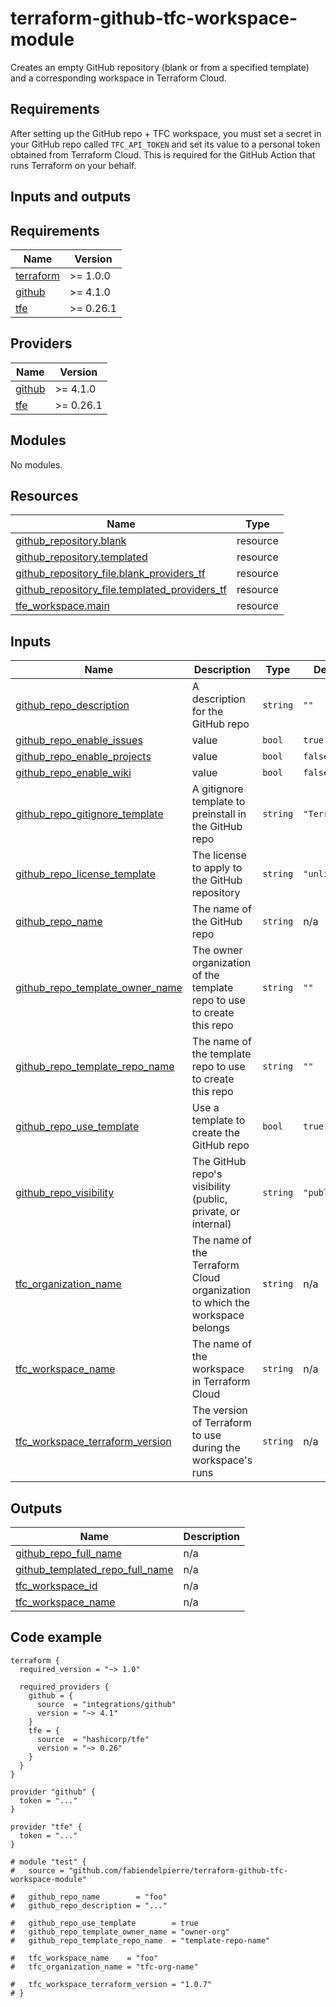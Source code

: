 # terraform-github-tfc-workspace-module

Creates an empty GitHub repository (blank or from a specified template) and a corresponding workspace in Terraform Cloud.

## Requirements

After setting up the GitHub repo + TFC workspace, you must set a secret in your GitHub repo called `TFC_API_TOKEN` and set its value to a personal token obtained from Terraform Cloud. This is required for the GitHub Action that runs Terraform on your behalf.

## Inputs and outputs

<!--- BEGIN_TF_DOCS --->
## Requirements

| Name | Version |
|------|---------|
| <a name="requirement_terraform"></a> [terraform](#requirement\_terraform) | >= 1.0.0 |
| <a name="requirement_github"></a> [github](#requirement\_github) | >= 4.1.0 |
| <a name="requirement_tfe"></a> [tfe](#requirement\_tfe) | >= 0.26.1 |

## Providers

| Name | Version |
|------|---------|
| <a name="provider_github"></a> [github](#provider\_github) | >= 4.1.0 |
| <a name="provider_tfe"></a> [tfe](#provider\_tfe) | >= 0.26.1 |

## Modules

No modules.

## Resources

| Name | Type |
|------|------|
| [github_repository.blank](https://registry.terraform.io/providers/integrations/github/latest/docs/resources/repository) | resource |
| [github_repository.templated](https://registry.terraform.io/providers/integrations/github/latest/docs/resources/repository) | resource |
| [github_repository_file.blank_providers_tf](https://registry.terraform.io/providers/integrations/github/latest/docs/resources/repository_file) | resource |
| [github_repository_file.templated_providers_tf](https://registry.terraform.io/providers/integrations/github/latest/docs/resources/repository_file) | resource |
| [tfe_workspace.main](https://registry.terraform.io/providers/hashicorp/tfe/latest/docs/resources/workspace) | resource |

## Inputs

| Name | Description | Type | Default | Required |
|------|-------------|------|---------|:--------:|
| <a name="input_github_repo_description"></a> [github\_repo\_description](#input\_github\_repo\_description) | A description for the GitHub repo | `string` | `""` | no |
| <a name="input_github_repo_enable_issues"></a> [github\_repo\_enable\_issues](#input\_github\_repo\_enable\_issues) | value | `bool` | `true` | no |
| <a name="input_github_repo_enable_projects"></a> [github\_repo\_enable\_projects](#input\_github\_repo\_enable\_projects) | value | `bool` | `false` | no |
| <a name="input_github_repo_enable_wiki"></a> [github\_repo\_enable\_wiki](#input\_github\_repo\_enable\_wiki) | value | `bool` | `false` | no |
| <a name="input_github_repo_gitignore_template"></a> [github\_repo\_gitignore\_template](#input\_github\_repo\_gitignore\_template) | A gitignore template to preinstall in the GitHub repo | `string` | `"Terraform"` | no |
| <a name="input_github_repo_license_template"></a> [github\_repo\_license\_template](#input\_github\_repo\_license\_template) | The license to apply to the GitHub repository | `string` | `"unlicense"` | no |
| <a name="input_github_repo_name"></a> [github\_repo\_name](#input\_github\_repo\_name) | The name of the GitHub repo | `string` | n/a | yes |
| <a name="input_github_repo_template_owner_name"></a> [github\_repo\_template\_owner\_name](#input\_github\_repo\_template\_owner\_name) | The owner organization of the template repo to use to create this repo | `string` | `""` | no |
| <a name="input_github_repo_template_repo_name"></a> [github\_repo\_template\_repo\_name](#input\_github\_repo\_template\_repo\_name) | The name of the template repo to use to create this repo | `string` | `""` | no |
| <a name="input_github_repo_use_template"></a> [github\_repo\_use\_template](#input\_github\_repo\_use\_template) | Use a template to create the GitHub repo | `bool` | `true` | no |
| <a name="input_github_repo_visibility"></a> [github\_repo\_visibility](#input\_github\_repo\_visibility) | The GitHub repo's visibility (public, private, or internal) | `string` | `"public"` | no |
| <a name="input_tfc_organization_name"></a> [tfc\_organization\_name](#input\_tfc\_organization\_name) | The name of the Terraform Cloud organization to which the workspace belongs | `string` | n/a | yes |
| <a name="input_tfc_workspace_name"></a> [tfc\_workspace\_name](#input\_tfc\_workspace\_name) | The name of the workspace in Terraform Cloud | `string` | n/a | yes |
| <a name="input_tfc_workspace_terraform_version"></a> [tfc\_workspace\_terraform\_version](#input\_tfc\_workspace\_terraform\_version) | The version of Terraform to use during the workspace's runs | `string` | n/a | yes |

## Outputs

| Name | Description |
|------|-------------|
| <a name="output_github_repo_full_name"></a> [github\_repo\_full\_name](#output\_github\_repo\_full\_name) | n/a |
| <a name="output_github_templated_repo_full_name"></a> [github\_templated\_repo\_full\_name](#output\_github\_templated\_repo\_full\_name) | n/a |
| <a name="output_tfc_workspace_id"></a> [tfc\_workspace\_id](#output\_tfc\_workspace\_id) | n/a |
| <a name="output_tfc_workspace_name"></a> [tfc\_workspace\_name](#output\_tfc\_workspace\_name) | n/a |

<!--- END_TF_DOCS --->

## Code example

```hcl
terraform {
  required_version = "~> 1.0"

  required_providers {
    github = {
      source  = "integrations/github"
      version = "~> 4.1"
    }
    tfe = {
      source  = "hashicorp/tfe"
      version = "~> 0.26"
    }
  }
}

provider "github" {
  token = "..."
}

provider "tfe" {
  token = "..."
}

# module "test" {
#   source = "github.com/fabiendelpierre/terraform-github-tfc-workspace-module"

#   github_repo_name        = "foo"
#   github_repo_description = "..."

#   github_repo_use_template        = true
#   github_repo_template_owner_name = "owner-org"
#   github_repo_template_repo_name  = "template-repo-name"

#   tfc_workspace_name    = "foo"
#   tfc_organization_name = "tfc-org-name"

#   tfc_workspace_terraform_version = "1.0.7"
# }
```